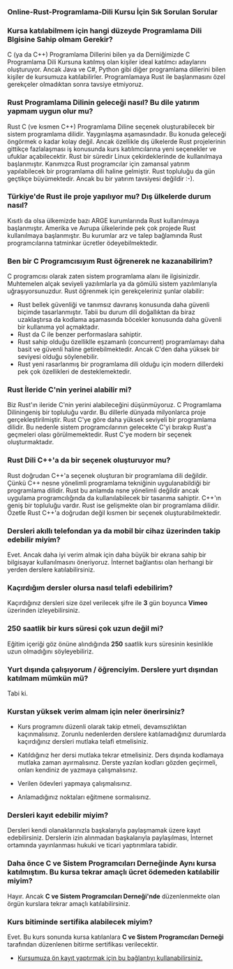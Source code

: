 ### Online-Rust-Programlama-Dili Kursu İçin Sık Sorulan Sorular

### Kursa katılabilmem için hangi düzeyde Programlama Dili Blgisine Sahip olmam Gerekir?
C (ya da C++) Programlama Dillerini bilen ya da Derniğimizde C Programlama Dili Kursuna katılmış olan kişiler ideal katılmcı adaylarını oluşturuyor. Ancak Java ve C#, Python gibi diğer programlama dillerini bilen kişiler de kursumuza katılabilirler. Programlamaya Rust ile başlanmasını özel gerekçeler olmadıktan sonra tavsiye etmiyoruz.

### Rust Programlama Dilinin geleceği nasıl? Bu dile yatırım yapmam uygun olur mu?
Rust C (ve kısmen C++) Programlama Diline seçenek oluşturabilecek bir sistem programlama dilidir. Yaygınlaşma aşamasındadır. Bu konuda geleceği öngörmek o kadar kolay değil. Ancak özellikle dış ülkelerde Rust projelerinin gittikçe fazlalaşması iş konusunda kurs katılımcılarına yeni seçenekler ve ufuklar açabilecektir. Rust bir süredir Linux çekirdeklerinde de kullanılmaya başlanmıştır. Kanımızca Rust programcılar için zamansal yatırım yapılabilecek bir programlama dili haline gelmiştir. Rust topluluğu da gün geçtikçe büyümektedir. Ancak bu bir yatırım tavsiyesi değildir :-).

### Türkiye'de Rust ile proje yapılıyor mu? Dış ülkelerde durum nasıl?
Kısıtlı da olsa ülkemizde bazı ARGE kurumlarında Rust kullanılmaya başlanmıştır. Amerika ve Avrupa ülkelerinde pek çok projede Rust kullanılmaya başlanmıştır. Bu kurumlar arz ve talep bağlamında Rust programcılarına tatminkar ücretler ödeyebilmektedir.

### Ben bir C Programcısıyım Rust öğrenerek ne kazanabilirim?
C programcısı olarak zaten sistem programlama alanı ile ilgisinizdir. Muhtemelen alçak seviyeli yazılımlarla ya da gömülü sistem yazılımlarıyla uğraşıyorsunuzdur. Rust öğrenmek için gerekçeleriniz şunlar olabilir:

- Rust bellek güvenliği ve tanımsız davranış konusunda daha güvenli biçimde tasarlanmıştır. Tabii bu durum dili doğallıktan da biraz uzaklaştırsa da kodlama aşamasında böcekler konusunda daha güvenli bir kullanıma yol açmaktadır.
- Rust da C ile benzer performaslara sahiptir.
- Rust sahip olduğu özelliklle eşzamanlı (concurrent) programlamayı daha basit ve güvenli haline getirebilmektedir. Ancak C'den daha yüksek bir seviyesi olduğu söylenebilir.
- Rust yeni rasarlanmış bir programlama dili olduğu için modern dillerdeki pek çok özellikleri de desteklemektedir.

### Rust İleride C'nin yerinei alabilir mi?
Biz Rust'ın ileride C'nin yerini alabileceğini düşünmüyoruz. C Programlama Diliningeniş bir topluluğu vardır. Bu dillerle dünyada milyonlarca proje gerçekleştirilmiştir. Rust C'ye göre daha yüksek seviyeli bir programlama dilidir. Bu nedenle sistem programcılarının gelecekte C'yi bırakıp Rust'a geçmeleri olası görülmemektedir. Rust C'ye modern bir seçenek oluşturmaktadır. 

### Rust Dili C++'a da bir seçenek oluşturuyor mu?
Rust doğrudan C++'a seçenek oluşturan bir programlama dili değildir. Çünkü C++ nesne yönelimli programlama tekniğinin uygulanabildiği bir programlama dilidir. Rust bu anlamda nsne yönelimli değildir ancak uygulama programcılığında da kullanılabilecek bir tasarıma sahiptir. C++'ın geniş bir topluluğu vardır. Rust ise gelişmekte olan bir programlama dilidir. Özetle Rust C++'a doğrudan değil kısmen bir seçenek oluşturabilmektedir. 

### Dersleri akıllı telefondan ya da mobil bir cihaz üzerinden takip edebilir miyim?
Evet. Ancak daha iyi verim almak için daha büyük bir ekrana sahip bir bilgisayar kullanılmasını öneriyoruz. İnternet bağlantısı olan herhangi bir yerden derslere katılabilirsiniz.

### Kaçırdığım dersler olursa nasıl telafi edebilirim?
Kaçırdığınız dersleri size özel verilecek şifre ile  __3__  gün boyunca __Vimeo__ üzerinden izleyebilirsiniz.

### 250 saatlik bir kurs süresi çok uzun değil mi?
Eğitim içeriği göz önüne alındığında __250__ saatlik kurs süresinin kesinlikle uzun olmadığını söyleyebiliriz. 

### Yurt dışında çalışıyorum / öğrenciyim. Derslere yurt dışından katılmam mümkün mü?
Tabi ki. 

### Kurstan yüksek verim almam için neler önerirsiniz?
+ Kurs programını düzenli olarak takip etmeli, devamsızlıktan kaçınmalısınız. Zorunlu nedenlerden derslere katılamadığınız durumlarda kaçırdığınız dersleri mutlaka telafi etmelisiniz.

+ Katıldığınız her dersi mutlaka tekrar etmelisiniz. Ders dışında kodlamaya mutlaka zaman ayırmalısınız. Derste yazılan kodları gözden geçirmeli, onları kendiniz de yazmaya çalışmalısınız.

+ Verilen ödevleri yapmaya çalışmalısınız.

+ Anlamadığınız noktaları eğitmene sormalısınız.

### Dersleri kayıt edebilir miyim?
Dersleri kendi olanaklarınızla başkalarıyla paylaşmamak üzere kayıt edebilirsiniz. Derslerin izin alınmadan başkalarıyla paylaşılması, İnternet ortamında yayınlanması hukuki ve ticari yaptırımlara tabidir.

### Daha önce C ve Sistem Programcıları Derneğinde Aynı kursa katılmıştım. Bu kursa tekrar amaçlı ücret ödemeden katılabilir miyim?
Hayır. Ancak __C ve Sistem Programcıları Derneği'nde__ düzenlenmekte olan örgün kurslara tekrar amaçlı katılabilirsiniz.

### Kurs bitiminde sertifika alabilecek miyim?
Evet. Bu kurs sonunda kursa katılanlara __C ve Sistem Programcıları Derneği__ tarafından düzenlenen bitirme sertifikası verilecektir.

+ [Kursumuza ön kayıt yaptırmak için bu bağlantıyı kullanabilirsiniz.]()
